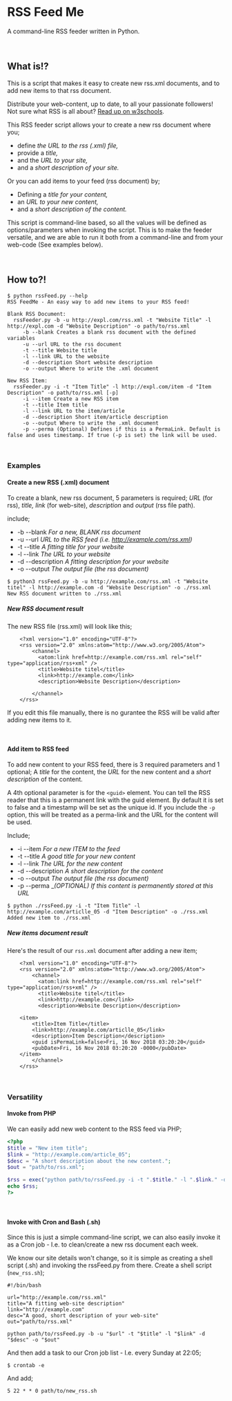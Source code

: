 # RSS Feed Me
A command-line RSS feeder written in Python.

&nbsp;

## What is!?
This is a script that makes it easy to create new rss.xml documents, and to add new items to that rss document. 

Distribute your web-content, up to date, to all your passionate followers! Not sure what RSS is all about? [Read up on w3schools](https://www.w3schools.com/XML/xml_rss.asp).

This RSS feeder script allows your to create a new rss document where you; 

* define _the URL to the rss (.xml) file,_ 
* provide a _title,_ 
* and the _URL to your site,_ 
* and a _short description of your site._

Or you can add items to your feed (rss document) by;

* Defining a _title for your content,_
* an _URL to your new content,_
* and a _short description of the content._

This script is command-line based, so all the values will be defined as options/parameters when invoking the script. This is to make the feeder versatile, and we are able to run it both from a command-line and from your web-code (See examples below).

&nbsp;

## How to?!
```
$ python rssFeed.py --help
RSS FeedMe - An easy way to add new items to your RSS feed!

Blank RSS Document: 
  rssFeeder.py -b -u http://expl.com/rss.xml -t "Website Title" -l http://expl.com -d "Website Description" -o path/to/rss.xml
     -b --blank Creates a blank rss document with the defined variables
     -u --url URL to the rss document
     -t --title Website title
     -l --link URL to the website
     -d --description Short website description
     -o --output Where to write the .xml document

New RSS Item: 
  rssFeeder.py -i -t "Item Title" -l http://expl.com/item -d "Item Description" -o path/to/rss.xml [-p]
     -i --item Create a new RSS item
     -t --title Item title
     -l --link URL to the item/article
     -d --description Short item/article description
     -o --output Where to write the .xml document
     -p --perma (Optional) Defines if this is a PermaLink. Default is false and uses timestamp. If true (-p is set) the link will be used.
```

&nbsp;

### Examples
#### Create a new RSS (.xml) document
To create a blank, new rss document, 5 parameters is required; _URL_ (for rss), _title, link_ (for web-site), _description_ and _output_ (rss file path).

include;

* -b --blank  _For a new, BLANK rss document_
* -u --url          _URL to the RSS feed (i.e. http://example.com/rss.xml)_
* -t --title        _A fitting title for your website_
* -l --link         _The URL to your website_
* -d --description  _A fitting description for your website_
* -o --output  _The output file (the rss document)_

```
$ python3 rssFeed.py -b -u http://example.com/rss.xml -t "Website titel" -l http://example.com -d "Website Description" -o ./rss.xml 
New RSS document written to ./rss.xml
```

##### New RSS document result
The new RSS file (rss.xml) will look like this;
```
    <?xml version="1.0" encoding="UTF-8"?>
    <rss version="2.0" xmlns:atom="http://www.w3.org/2005/Atom">
        <channel>
          <atom:link href=http://example.com/rss.xml rel="self" type="application/rss+xml" />
          <title>Website titel</title>
          <link>http://example.com</link>
          <description>Website Description</description>

        </channel>
    </rss>
```

If you edit this file manually, there is no gurantee the RSS will be valid after adding new items to it. 

&nbsp;

#### Add item to RSS feed
To add new content to your RSS feed, there is 3 required parameters and 1 optional; A _title_ for the content, the _URL_ for the new content and a _short description_ of the content. 

A 4th optional parameter is for the `<guid>` element. You can tell the RSS reader that this is a permanent link with the guid element. By default it is set to false and a timestamp will be set as the unique id. If you include the `-p` option, this will be treated as a perma-link and the URL for the content will be used.

Include;

* -i --item  _For a new ITEM to the feed_
* -t --title  _A good title for your new content_
* -l --link  _The URL for the new content_
* -d --description  _A short description for the content_
* -o --output _The output file (the rss document)_
* -p --perma __(OPTIONAL) If this content is permanently stored at this URL_

```
$ python ./rssFeed.py -i -t "Item Title" -l http://example.com/articlle_05 -d "Item Description" -o ./rss.xml                            
Added new item to ./rss.xml
```

##### New items document result
Here's the result of our `rss.xml` document after adding a new item;

```
    <?xml version="1.0" encoding="UTF-8"?>
    <rss version="2.0" xmlns:atom="http://www.w3.org/2005/Atom">
        <channel>
          <atom:link href=http://example.com/rss.xml rel="self" type="application/rss+xml" />
          <title>Website titel</title>
          <link>http://example.com</link>
          <description>Website Description</description>

    <item>
        <title>Item Title</title>
        <link>http://example.com/articlle_05</link>
        <description>Item Description</description>
        <guid isPermaLink=false>Fri, 16 Nov 2018 03:20:20</guid>
        <pubDate>Fri, 16 Nov 2018 03:20:20 -0000</pubDate>
    </item>
        </channel>
    </rss>
```

&nbsp;

### Versatility
#### Invoke from PHP
We can easily add new web content to the RSS feed via PHP;

```php
<?php
$title = "New item title";
$link = "http://example.com/article_05";
$desc = "A short description about the new content.";
$out = "path/to/rss.xml";

$rss = exec("python path/to/rssFeed.py -i -t ".$title." -l ".$link." -d ".$desc." -o ".$out." -p");
echo $rss;
?>
```

&nbsp;

#### Invoke with Cron and Bash (.sh)
Since this is just a simple command-line script, we can also easily invoke it as a Cron job - I.e. to clean/create a new rss document each week. 

We know our site details won't change, so it is simple as creating a shell script (.sh) and invoking the rssFeed.py from there. Create a shell script (`new_rss.sh`);

```
#!/bin/bash

url="http://example.com/rss.xml"
title="A fitting web-site description"
link="http://example.com"
desc="A good, short description of your web-site"
out="path/to/rss.xml"

python path/to/rssFeed.py -b -u "$url" -t "$title" -l "$link" -d "$desc" -o "$out"
```

And then add a task to our Cron job list - I.e. every Sunday at 22:05;

```
$ crontab -e
```

And add;
```
5 22 * * 0 path/to/new_rss.sh
```
